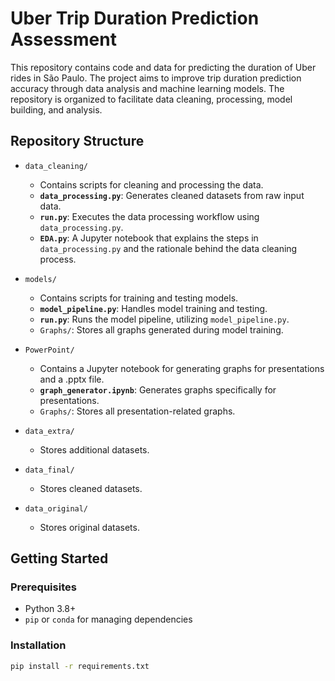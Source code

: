 # Uber Trip Duration Prediction Assessment

This repository contains code and data for predicting the duration of Uber rides in São Paulo. The project aims to improve trip duration prediction accuracy through data analysis and machine learning models. The repository is organized to facilitate data cleaning, processing, model building, and analysis.

## Repository Structure

- `data_cleaning/`
  - Contains scripts for cleaning and processing the data.
  - **`data_processing.py`**: Generates cleaned datasets from raw input data.
  - **`run.py`**: Executes the data processing workflow using `data_processing.py`.
  - **`EDA.py`**: A Jupyter notebook that explains the steps in `data_processing.py` and the rationale behind the data cleaning process.

- `models/`
  - Contains scripts for training and testing models.
  - **`model_pipeline.py`**: Handles model training and testing.
  - **`run.py`**: Runs the model pipeline, utilizing `model_pipeline.py`.
  - `Graphs/`: Stores all graphs generated during model training.

- `PowerPoint/`
  - Contains a Jupyter notebook for generating graphs for presentations and a .pptx file.
  - **`graph_generator.ipynb`**: Generates graphs specifically for presentations.
  - `Graphs/`: Stores all presentation-related graphs.

- `data_extra/`
  - Stores additional datasets.
- `data_final/`
  - Stores cleaned datasets.
- `data_original/`
  - Stores original datasets.

## Getting Started

### Prerequisites

- Python 3.8+
- `pip` or `conda` for managing dependencies

### Installation

```bash
pip install -r requirements.txt
